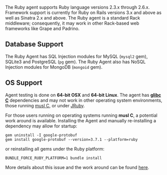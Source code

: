 <!-- 
title: "Supported Technologies"
description: "List of supported technologies"
tags: "installation Ruby on Rails agent frameworks support troubleshooting gem"
-->

The Ruby agent supports Ruby language versions 2.3.x through 2.6.x. Framework support is currently for Ruby on Rails versions 3.x and above as well as Sinatra 2.x and above. The Ruby agent is a standard Rack middleware; consequently, it may work in other Rack-based web frameworks like Grape and Padrino. 

## Database Support

The Ruby Agent has SQL Injection modules for MySQL (`mysql2` gem), SQLite3 and PostgreSQL (`pg` gem). The Ruby Agent also has NoSQL Injection modules for MongoDB (`mongoid` gem).

## OS Support

Agent testing is done on **64-bit OSX** and **64-bit Linux**. The agent has **[glibc C](https://www.gnu.org/software/libc/)** dependencies and may not work in other operating system environments, those running [musl C](https://www.musl-libc.org/), or under [JRuby](https://www.jruby.org/). 

For those users running on operating systems running **musl C**, a potential work around is available. 
Installing the Agent and manually re-installing a dependency may allow for startup: 
```
gem uninstall -I google-protobuf
gem install google-protobuf --version=3.7.1 --platform=ruby
```
or reinstalling all gems under the Ruby platform:
```
BUNDLE_FORCE_RUBY_PLATFORM=1 bundle install
```

More details about this issue and the work around can be found [here](https://github.com/protocolbuffers/protobuf/issues/4460#issuecomment-434631296).
